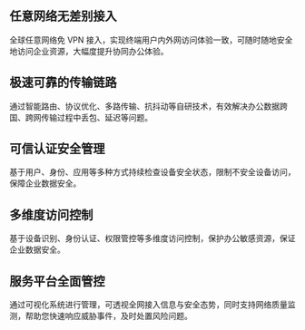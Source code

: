## 任意网络无差别接入
全球任意网络免 VPN 接入，实现终端用户内外网访问体验一致，可随时随地安全地访问企业资源，大幅度提升协同办公体验。

## 极速可靠的传输链路
通过智能路由、协议优化、多路传输、抗抖动等自研技术，有效解决办公数据跨国、跨网传输过程中丢包、延迟等问题。

## 可信认证安全管理
基于用户、身份、应用等多种方式持续检查设备安全状态，限制不安全设备访问，保障企业数据安全。

## 多维度访问控制
基于设备识别、身份认证、权限管控等多维度访问控制，保护办公敏感资源，保证企业数据安全。

## 服务平台全面管控
通过可视化系统进行管理，可透视全网接入信息与安全态势，同时支持网络质量监测，帮助您快速响应威胁事件，及时处置风险问题。

